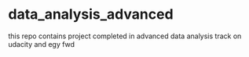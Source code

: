 # data_analysis_advanced
this repo contains project completed in  advanced data analysis track on udacity and egy fwd
